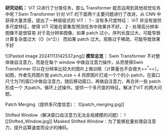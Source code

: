 **研究动机：** ViT 只进行了分类任务，那么 Transformer 能否运用到其他视觉任务中呢？Swin Transformer 针对 ViT 的下面两个主要问题进行了改进，从 CNN 中获得大量灵感，提出了一种层级式的 ViT：
	1 - 没有多尺度特征：
		ViT 并没有提供多尺度特征，使得 ViT 可能在密集型预测任务中效果并不好。
	2 - 处理高分辨率图像不是很容易
		对于高分辨率图像，如果 patch 过小，序列长度过大，可能导致计算复杂度过大（O（n^2））
		而如果 patch 过大，观察过于稀疏，可能导致效果不好

![[Pasted image 20241113142537.png]]
**模型总览：**
	Swin Transformer 不对整体做自注意力，而是在每个 window 中做自注意力操作，从而使得Swin Transformer 可以在分辨率比较大的图片上做训练（计算量也不会很大==$^{*}$==）。如图，作者先将图片按 patch_size = 4 将原图片打成一个个的小 patch，在窗口尺寸为7的窗口中做自注意力，随后移动窗口，再做自注意力，再合并一些 patch 形成一个 大patch，循环上述操作。提供一个多尺度的特征。解决了ViT 的两大问题。


Patch Merging（提供多尺度信息）：
	![[patch_merging.jpg]]

Shifted Window（解决窗口自注意力无法全局建模的问题）：
	![[Shifted_Window.jpg]]
	Masked Shifted Window：为了能够批量处理自注意力，提升运算速度而设计的掩码。


